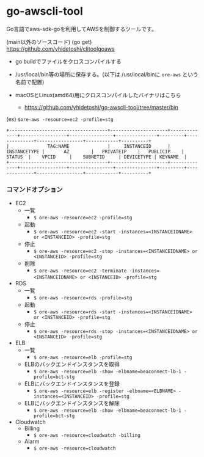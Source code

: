 # go-awscli-tool

Go言語でaws-sdk-goを利用してAWSを制御するツールです。

(main以外のソースコード)
(go get) https://github.com/yhidetoshi/clitoolgoaws

- go buildでファイルをクロスコンパイルする
- /usr/local/bin等の場所に保存する。(以下は /usr/local/binに `ore-aws` という名前で配置)

- macOSとLinux(amd64)用にクロスコンパイルしたバイナリはこちら
  - https://github.com/yhidetoshi/go-awscli-tool/tree/master/bin
  
  
 (ex) 
`$ore-aws -resource=ec2 -profile=stg`
```
+------------------------------------+---------------------+--------------+-----------------+----------------+---------------+---------+--------------+-----------------+------------+----------+
|              TAG:NAME              |     INSTANCEID      | INSTANCETYPE |       AZ        |   PRIVATEIP    |   PUBLICIP    | STATUS  |    VPCID     |    SUBNETID     | DEVICETYPE | KEYNAME  |
+------------------------------------+---------------------+--------------+-----------------+----------------+---------------+---------+--------------+-----------------+------------+----------+
```

### コマンドオプション
- EC2
  - 一覧  
    - `$ ore-aws -resource=ec2 -profile=stg`
  - 起動
    - `$ ore-aws -resource=ec2 -start -instances=<INSTANCEIDNAME> or <INSTANCEID> -profile=stg`
  - 停止
    - `$ ore-aws -resource=ec2 -stop -instances=<INSTANCEIDNAME> or <INSTANCEID> -profile=stg`
  - 削除
    - `$ ore-aws -resource=ec2 -terminate -instances=<INSTANCEIDNAME> or <INSTANCEID> -profile=stg`    
- RDS
  - 一覧  
    - `$ ore-aws -resource=rds -profile=stg`
  - 起動
    - `$ ore-aws -resource=rds -start -instances=<INSTANCEIDNAME> or <INSTANCEID> -profile=stg`
  - 停止
    - `$ ore-aws -resource=rds -stop -instances=<INSTANCEIDNAME> or <INSTANCEID> -profile=stg`
- ELB
  - 一覧
    - `$ ore-aws -resource=elb -profile=stg`
  - ELBのバックエンドインスタンスを取得
    - `$ ore-aws -resource=elb -show -elbname=beaconnect-lb-1 -profile=bct-stg`
  - ELBにバックエンドインスタンスを登録
    - `$ ore-aws -resource=elb -register -elbname=<ELBNAME> -instances=<INSTANCEID> -profile=stg`
  - ELBにバックエンドインスタンスを解除
    - `$ ore-aws -resource=elb -show -elbname=beaconnect-lb-1 -profile=bct-stg`
- Cloudwatch
  - Billing
    - `$ ore-aws -resource=cloudwatch -billing`
  - Alarm
    - `$ ore-aws -resource=cloudwatch`
    
    
